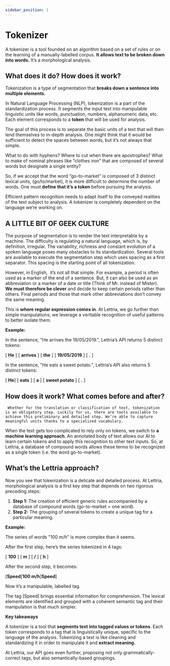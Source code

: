 ```yaml
---
sidebar_position: 1
---
```


# Tokenizer

A tokenizer is a tool founded on an algorithm based on a set of rules or on the learning of a manually-labelled corpus. **It allows text to be broken down into words.** It’s a morphological analysis.

## What does it do? How does it work?

Tokenization is a type of segmentation that **breaks down a sentence into multiple elements.**

In Natural Language Processing (NLP), tokenization is a part of the standardization process. It segments the input text into manipulable linguistic units like words, punctuation, numbers, alphanumeric data, etc. Each element corresponds to a **token** that will be used for analysis.

The goal of this process is to separate the basic units of a text that will then lend themselves to in-depth analysis. One might think that it would be sufficient to detect the spaces between words, but it’s not always that simple.

What to do with hyphens? Where to cut when there are apostrophes? What to make of nominal phrases like “clothes iron” that are composed of several words but designate a single entity?

So, if we accept that the word “go-to-market” is composed of 3 distinct lexical units, (go/to/market), it is more difficult to determine the number of words. One must **define that it’s a token** before pursuing the analysis.

Efficient pattern recognition needs to adapt itself to the conveyed realities of the text subject to analysis. A tokenizer is completely dependent on the language we’re working on.

## A LITTLE BIT OF GEEK CULTURE

The purpose of segmentation is to render the text interpretable by a machine. The difficulty is regulating a natural language, which is, by definition, irregular. The variability, richness and constant evolution of a spoken language poses many obstacles to its standardization. Several tools are available to execute the segmentation step which uses spacing as a first separator. This spacing is the starting point of all tokenization.

However, in English,  it’s not all that simple. For example, a period is often used as a marker of the end of a sentence. But, it can also be used as an abbreviation or a marker of a date or title (Think of Mr. instead of Mister). **We must therefore be clever** and decide to keep certain periods rather than others. Final periods and those that mark other abbreviations don’t convey the same meaning.

This is **where regular expression comes in**. At Lettria, we go further than simple manipulations; we leverage a veritable recognition of useful patterns to better isolate them.

**Example:**

In the sentence, "He arrives the 19/05/2019.", Lettria’s API returns 5 distinct tokens:

[ **He** ] [ **arrives** ] [ **the** ] [ **19/05/2019** ] [ **.** ]

In the sentence, "He eats a sweet potato.", Lettria’s API also returns 5 distinct tokens:

[ **He**] [ **eats** ] [ **a** ] [ **sweet potato** ] [ **.** ]

## How does it work? What comes before and after?

``` Whether for the translation or classification of text, tokenization is an obligatory step. Luckily for us, there are tools available to achieve this preliminary and detailed step. We’re able to capture meaningful units thanks to a specialized vocabulary.```

When the text gets too complicated to rely only on tokens, we switch to **a machine learning approach**. An annotated body of text allows our AI to learn certain tokens and to apply this recognition to other text inputs. So, at Lettria, a database of compound words allows these terms to be recognized as a single token (i.e. the word go-to-market).

## What’s the Lettria approach?

Now you see that tokenization is a delicate and detailed process. At Lettria, morphological analysis is a first key step that depends on two rigorous preceding steps:

1. **Step 1:** The creation of efficient generic rules accompanied by a database of compound words (go-to-market = one word).
2. **Step 2:** The grouping of several tokens to create a unique tag for a particular meaning.

**Example:**

The series of words "100 m/h" is more complex than it seems.

After the first step, here’s the series tokenized in 4 tags:

[ **100** ] [ **m** ] [ **/** ] [ **h** ]

After the second step, it becomes:

[**Speed**[**100 m/h**]**Speed**]

Now it’s a manipulable, labelled tag.

The tag [Speed] brings essential information for comprehension. The lexical elements are identified and grouped with a coherent semantic tag and their manipulation is that much simpler.

**Key takeaways**

A tokenizer is a tool that **segments text into tagged values or tokens**. Each token corresponds to a tag that is linguistically unique, specific to the language of the analysis. Tokenizing a text is like cleaning and standardizing it in order to manipulate it and **extract meaning.**

At Lettria, our API goes even further, proposing not only grammatically-correct tags, but also semantically-based groupings.